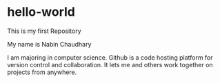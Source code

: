 # hello-world
This is my first Repository

My name is Nabin Chaudhary

I am majoring in computer science. Github is a code hosting platform for version control and collaboration. It lets me and others work together on projects from anywhere.
